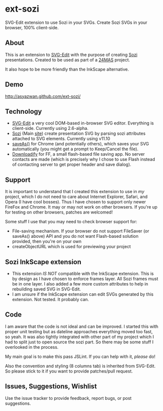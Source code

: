 # ext-sozi
SVG-Edit extension to use Sozi in your SVGs. Create Sozi SVGs in your browser, 100% client-side.

## About
This is an extension to [SVG-Edit](http://code.google.com/p/svg-edit) with the purpose of creating [Sozi](https://github.com/senshu/Sozi) presentations. Created to be used as part of a [24MAS](http://www.24mas.com) project.

It also hope to be more friendly than the InkScape alternative.

## Demo
http://asyazwan.github.com/ext-sozi/

## Technology
* [SVG-Edit](http://code.google.com/p/svg-edit) a very cool DOM-based in-browser SVG editor. Everything is client-side. Currently using 2.6-alpha.
* [Sozi](https://github.com/senshu/Sozi) (Main [site](http://sozi.baierouge.fr/wiki/en:welcome)) create presentation SVG by parsing sozi attributes attached to SVG elements. Currently using v11.10
* [saveAs()](https://github.com/eligrey/FileSaver.js) for Chrome (and potentially others), which saves your SVG automatically (you might get a prompt to Keep/Cancel the file).
* [Downloadify](https://github.com/dcneiner/Downloadify) for FF, a small flash-based file saving app. No server contacts are made (which is precisely why I chose to use Flash instead of contacting server to get proper header and save dialog).

## Support
It is important to understand that I created this extension to use in *my* project, which I do not need to care about Internet Explorer, Safari, and Opera (I have cool bosses). Thus I have chosen to support only newer FireFox and Chrome. It may or may not work on other browsers. If you're up for testing on other browsers, patches are welcomed!

Some stuff I use that you may need to check browser support for:

* File-saving mechanism. If your browser do not support FileSaver (or saveAs() above) API and you do not want Flash-based solution provided, then you're on your own
* createObjectURL which is used for previewing your project

## Sozi InkScape extension
* This extension _IS NOT_ compatible with the InkScape extension. This is by design as I have chosen to enforce frames layer. All Sozi frames must be in one layer. I also added a few more custom attributes to help in rebuilding saved SVG in SVG-Edit.
* I am unsure if the InkScape extension can edit SVGs generated by this extension. Not tested. It probably can.

## Code
I am aware that the code is not ideal and can be improved. I started this with proper unit testing but as dateline approaches everything moved too fast, so yeah. It was also tightly integrated with other part of my project which I had to split just to open source the sozi part. So there may be some stuff I overlooked in the process.

My main goal is to make this pass JSLint. If you can help with it, *please* do!

Also the convention and styling (8 columns tab) is inherited from SVG-Edit. So please stick to it if you want to provide patches/pull request.

## Issues, Suggestions, Wishlist
Use the issue tracker to provide feedback, report bugs, or post suggestions.

